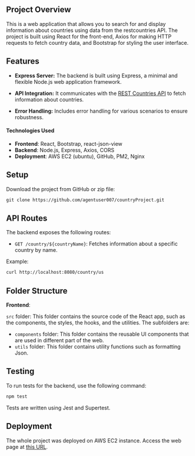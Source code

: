 ## Project Overview

This is a web application that allows you to search for and display information about countries using data from the restcountries API. The project is built using React for the front-end, Axios for making HTTP requests to fetch country data, and Bootstrap for styling the user interface.

## Features

- **Express Server:** The backend is built using Express, a minimal and flexible Node.js web application framework.

- **API Integration:** It communicates with the [REST Countries API](https://restcountries.com/v3.1/name/) to fetch information about countries.

- **Error Handling:** Includes error handling for various scenarios to ensure robustness.

  

#### Technologies Used

- **Frontend**: React, Bootstrap, react-json-view
- **Backend**: Node.js, Express, Axios, CORS
- **Deployment**: AWS EC2 (ubuntu), GitHub, PM2, Nginx

## Setup

Download the project from GitHub or zip file:

```markdown
git clone https://github.com/agentuser007/countryProject.git
```



## API Routes

The backend exposes the following routes:

- `GET /country/${countryName}`: Fetches information about a specific country by name.

Example:

```bash
curl http://localhost:8080/country/us
```

## Folder Structure

**Frontend**:

`src` folder: This folder contains the source code of the React app, such as the components, the styles, the hooks, and the utilities. The subfolders are:

- `components` folder: This folder contains the reusable UI components that are used in different part of the web.
- `utils` folder: This folder contains utility functions such as formatting Json.

## Testing

To run tests for the backend, use the following command:

```bash
npm test
```

Tests are written using Jest and Supertest.

## Deployment

The whole project was deployed on AWS EC2 instance. Access the web page at [this URL](http://54.171.248.56/). 

